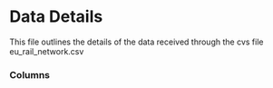 # Data Details

This file outlines the details of the data received through the cvs file eu_rail_network.csv

### Columns
